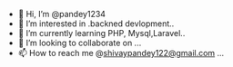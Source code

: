 - 👋 Hi, I’m @pandey1234
- 👀 I’m interested in .backned devlopment..
- 🌱 I’m currently learning PHP, Mysql,Laravel..
- 💞️ I’m looking to collaborate on ...
- 📫 How to reach me @shivaypandey122@gmail.com ...

<!---
pandey1234/pandey1234 is a ✨ special ✨ repository because its `README.md` (this file) appears on your GitHub profile.
You can click the Preview link to take a look at your changes.
--->
